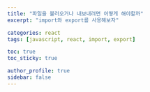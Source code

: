 ```yaml
---
title: "파일을 불러오거나 내보내려면 어떻게 해야할까"
excerpt: "import와 export를 사용해보자"

categories: react
tags: [javascript, react, import, export]

toc: true
toc_sticky: true

author_profile: true
sidebar: false
---
```

